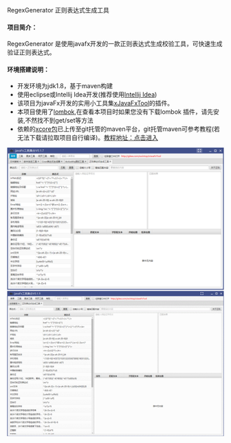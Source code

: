 RegexGenerator 正则表达式生成工具

#### 项目简介：
RegexGenerator 是使用javafx开发的一款正则表达式生成校验工具，可快速生成验证正则表达式。

#### 环境搭建说明：
- 开发环境为jdk1.8，基于maven构建
- 使用eclipse或Intellij Idea开发(推荐使用[Intellij Idea](https://www.jetbrains.com/?from=xJavaFxTool))
- 该项目为javaFx开发的实用小工具集[xJavaFxTool](https://gitee.com/xwintop/xJavaFxTool)的插件。
- 本项目使用了[lombok](https://projectlombok.org/),在查看本项目时如果您没有下载lombok 插件，请先安装,不然找不到get/set等方法
- 依赖的[xcore包](https://gitee.com/xwintop/xcore)已上传至git托管的maven平台，git托管maven可参考教程(若无法下载请拉取项目自行编译)。[教程地址：点击进入](http://blog.csdn.net/u011747754/article/details/78574026)

![正则表达式生成工具.png](images/正则表达式生成工具.png)
![正则表达式生成工具.gif](images/正则表达式生成工具.gif)
